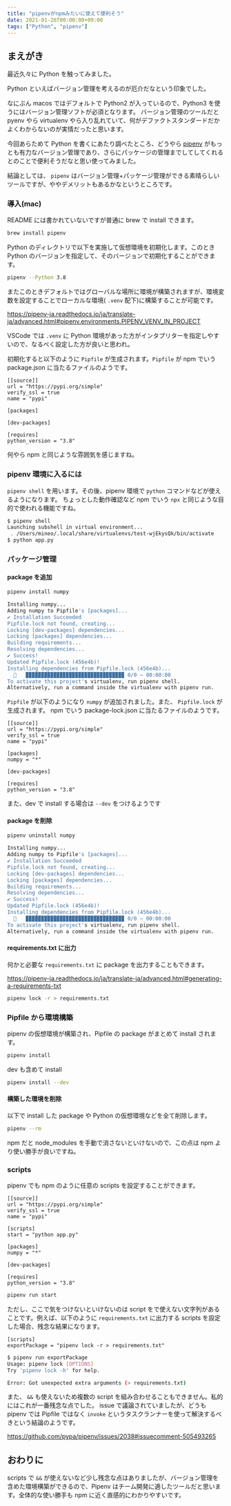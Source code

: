 ```yaml
---
title: "pipenvがnpmみたいに使えて便利そう"
date: 2021-01-26T00:00:00+09:00
tags: ["Python", "pipenv"]
---
```


## まえがき

最近久々に Python を触ってみました。

Python といえばバージョン管理を考えるのが厄介だなという印象でした。

なにぶん macos ではデフォルトで Python2 が入っているので、Python3 を使うにはバージョン管理ソフトが必須となります。
バージョン管理のツールだと pyenv やら virtualenv やら入り乱れていて、何がデファクトスタンダードだかよくわからないのが実情だったと思います。

今回あらためて Python を書くにあたり調べたところ、どうやら [pipenv](https://github.com/pypa/pipenv) がもっとも有力なバージョン管理であり、さらにパッケージの管理までしてしてくれるとのことで便利そうだなと思い使ってみました。

結論としては、 `pipenv` はバージョン管理+パッケージ管理ができる素晴らしいツールですが、ややデメリットもあるかなというところです。

### 導入(mac)

README には書かれていないですが普通に brew で install できます。

```bash
brew install pipenv
```

Python のディレクトリで以下を実施して仮想環境を初期化します。このとき Python のバージョンを指定して、そのバージョンで初期化することができます。

```bash
pipenv --Python 3.8
```

またこのときデフォルトではグローバルな場所に環境が構築されますが、環境変数を設定することでローカルな環境( `.venv` 配下)に構築することが可能です。

https://pipenv-ja.readthedocs.io/ja/translate-ja/advanced.html#pipenv.environments.PIPENV_VENV_IN_PROJECT

VSCode では `.venv` に Python 環境があった方がインタプリターを指定しやすいので、なるべく設定した方が良いと思われ。

初期化すると以下のように `Pipfile` が生成されます。`Pipfile` が npm でいう package.json に当たるファイルのようです。

```
[[source]]
url = "https://pypi.org/simple"
verify_ssl = true
name = "pypi"

[packages]

[dev-packages]

[requires]
python_version = "3.8"
```

何やら npm と同じような雰囲気を感じますね。

### pipenv 環境に入るには

`pipenv shell` を用います。その後、pipenv 環境で `python` コマンドなどが使えるようになります。
ちょっとした動作確認など npm でいう `npx` と同じような目的で使われる機能ですね。

```bash
$ pipenv shell
Launching subshell in virtual environment...
 . /Users/mineo/.local/share/virtualenvs/test-wjEkysQk/bin/activate
$ python app.py
```

### パッケージ管理

#### package を追加

```bash
pipenv install numpy
```

```bash
Installing numpy...
Adding numpy to Pipfile's [packages]...
✔ Installation Succeeded
Pipfile.lock not found, creating...
Locking [dev-packages] dependencies...
Locking [packages] dependencies...
Building requirements...
Resolving dependencies...
✔ Success!
Updated Pipfile.lock (456e4b)!
Installing dependencies from Pipfile.lock (456e4b)...
  🐍   ▉▉▉▉▉▉▉▉▉▉▉▉▉▉▉▉▉▉▉▉▉▉▉▉▉▉▉▉▉▉▉▉ 0/0 — 00:00:00
To activate this project's virtualenv, run pipenv shell.
Alternatively, run a command inside the virtualenv with pipenv run.
```

`Pipfile` が以下のようになり `numpy` が追加されました。また、 `Pipfile.lock` が生成されます。 npm でいう package-lock.json に当たるファイルのようです。

```
[[source]]
url = "https://pypi.org/simple"
verify_ssl = true
name = "pypi"

[packages]
numpy = "*"

[dev-packages]

[requires]
python_version = "3.8"
```

また、dev で install する場合は `--dev` をつけるようです

#### package を削除

```bash
pipenv uninstall numpy
```

```bash
Installing numpy...
Adding numpy to Pipfile's [packages]...
✔ Installation Succeeded
Pipfile.lock not found, creating...
Locking [dev-packages] dependencies...
Locking [packages] dependencies...
Building requirements...
Resolving dependencies...
✔ Success!
Updated Pipfile.lock (456e4b)!
Installing dependencies from Pipfile.lock (456e4b)...
  🐍   ▉▉▉▉▉▉▉▉▉▉▉▉▉▉▉▉▉▉▉▉▉▉▉▉▉▉▉▉▉▉▉▉ 0/0 — 00:00:00
To activate this project's virtualenv, run pipenv shell.
Alternatively, run a command inside the virtualenv with pipenv run.
```

#### requirements.txt に出力

何かと必要な `requirements.txt` に package を出力することもできます。

https://pipenv-ja.readthedocs.io/ja/translate-ja/advanced.html#generating-a-requirements-txt

```bash
pipenv lock -r > requirements.txt
```

### Pipfile から環境構築

pipenv の仮想環境が構築され、Pipfile の package がまとめて install されます。

```bash
pipenv install
```

dev も含めて install

```bash
pipenv install --dev
```

#### 構築した環境を削除

以下で install した package や Python の仮想環境などを全て削除します。

```bash
pipenv --rm
```

npm だと node_modules を手動で消さないといけないので、この点は npm より使い勝手が良いですね。

### scripts

pipenv でも npm のように任意の scripts を設定することができます。

```
[[source]]
url = "https://pypi.org/simple"
verify_ssl = true
name = "pypi"

[scripts]
start = "python app.py"

[packages]
numpy = "*"

[dev-packages]

[requires]
python_version = "3.8"
```

```bash
pipenv run start
```

ただし、ここで気をつけないといけないのは script をで使えない文字列があることです。例えば、以下のように `requirements.txt` に出力する scripts を設定した場合、残念な結果になります。

```
[scripts]
exportPackage = "pipenv lock -r > requirements.txt"
```

```bash
$ pipenv run exportPackage
Usage: pipenv lock [OPTIONS]
Try 'pipenv lock -h' for help.

Error: Got unexpected extra arguments (> requirements.txt)
```

また、 `&&` も使えないため複数の script を組み合わせることもできません。私的にはこれが一番残念な点でした。
issue で議論されていましたが、どうも pipenv では Pipfile ではなく `invoke` というタスクランナーを使って解決するべきという結論のようです。

https://github.com/pypa/pipenv/issues/2038#issuecomment-505493265

## おわりに

scripts で `&&` が使えないなど少し残念な点はありましたが、バージョン管理を含めた環境構築ができるので、Pipenv はチーム開発に適したツールだと思います。全体的な使い勝手も npm に近く直感的にわかりやすいです。
